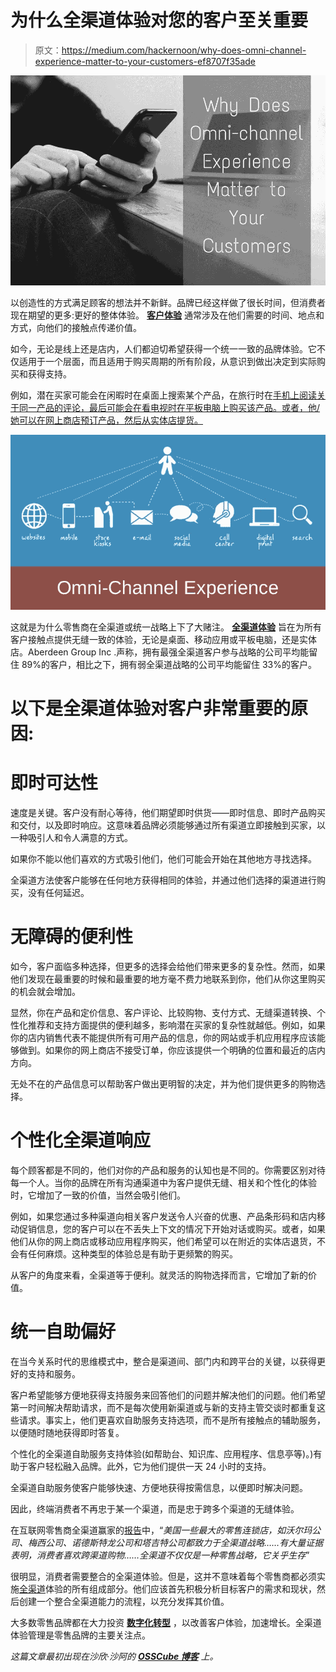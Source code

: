 # 为什么全渠道体验对您的客户至关重要

> 原文：<https://medium.com/hackernoon/why-does-omni-channel-experience-matter-to-your-customers-ef8707f35ade>

![](img/b45bd5fa4ef9e519821c5e5692a3ee14.png)

以创造性的方式满足顾客的想法并不新鲜。品牌已经这样做了很长时间，但消费者现在期望的更多:更好的整体体验。 [**客户体验**](http://www.osscube.com/digital-user-experience-solutions) 通常涉及在他们需要的时间、地点和方式，向他们的接触点传递价值。

如今，无论是线上还是店内，人们都迫切希望获得一个统一一致的品牌体验。它不仅适用于一个层面，而且适用于购买周期的所有阶段，从意识到做出决定到实际购买和获得支持。

例如，潜在买家可能会在闲暇时在桌面上搜索某个产品，在旅行时在[手机上阅读关于同一产品的评论，最后可能会在看电视时在平板电脑上购买该产品。或者，他/她可以在网上商店预订产品，然后从实体店提货。](https://hackernoon.com/tagged/mobile)

![](img/89abc6ad92fbedb3a8c7510c7d376449.png)

这就是为什么零售商在全渠道或统一战略上下了大赌注。 [**全渠道体验**](http://www.osscube.com/omnichannel-integration) 旨在为所有客户接触点提供无缝一致的体验，无论是桌面、移动应用或平板电脑，还是实体店。Aberdeen Group Inc .声称，拥有最强全渠道客户参与战略的公司平均能留住 89%的客户，相比之下，拥有弱全渠道战略的公司平均能留住 33%的客户。

# 以下是全渠道体验对客户非常重要的原因:

# 即时可达性

速度是关键。客户没有耐心等待，他们期望即时供货——即时信息、即时产品购买和交付，以及即时响应。这意味着品牌必须能够通过所有渠道立即接触到买家，以一种吸引人和令人满意的方式。

如果你不能以他们喜欢的方式吸引他们，他们可能会开始在其他地方寻找选择。

全渠道方法使客户能够在任何地方获得相同的体验，并通过他们选择的渠道进行购买，没有任何延迟。

# 无障碍的便利性

如今，客户面临多种选择，但更多的选择会给他们带来更多的复杂性。然而，如果他们发现在最重要的时候和最重要的地方毫不费力地联系到你，他们从你这里购买的机会就会增加。

显然，你在产品和定价信息、客户评论、比较购物、支付方式、无缝渠道转换、个性化推荐和支持方面提供的便利越多，影响潜在买家的复杂性就越低。例如，如果你的店内销售代表不能提供所有可用产品的信息，你的网站或手机应用程序应该能够做到。如果你的网上商店不接受订单，你应该提供一个明确的位置和最近的店内方向。

无处不在的产品信息可以帮助客户做出更明智的决定，并为他们提供更多的购物选择。

# 个性化全渠道响应

每个顾客都是不同的，他们对你的产品和服务的认知也是不同的。你需要区别对待每一个人。当你的品牌在所有沟通渠道中为客户提供无缝、相关和个性化的体验时，它增加了一致的价值，当然会吸引他们。

例如，如果您通过多种渠道向相关客户发送令人兴奋的优惠、产品条形码和店内移动促销信息，您的客户可以在不丢失上下文的情况下开始对话或购买。或者，如果他们从你的网上商店或移动应用程序购买，他们希望可以在附近的实体店退货，不会有任何麻烦。这种类型的体验总是有助于更频繁的购买。

从客户的角度来看，全渠道等于便利。就灵活的购物选择而言，它增加了新的价值。

# 统一自助偏好

在当今关系时代的思维模式中，整合是渠道间、部门内和跨平台的关键，以获得更好的支持和服务。

客户希望能够方便地获得支持服务来回答他们的问题并解决他们的问题。他们希望第一时间解决帮助请求，而不是每次使用新渠道或与新的支持主管交谈时都重复这些请求。事实上，他们更喜欢自助服务支持选项，而不是所有接触点的辅助服务，以便随时随地获得即时答复。

个性化的全渠道自助服务支持体验(如帮助台、知识库、应用程序、信息亭等)。)有助于客户轻松融入品牌。此外，它为他们提供一天 24 小时的支持。

全渠道自助服务使客户能够快速、方便地获得按需信息，以便即时解决问题。

因此，终端消费者不再忠于某一个渠道，而是忠于跨多个渠道的无缝体验。

在互联网零售商全渠道赢家的[报告](https://www.internetretailer.com/shop/2016-omnichannel-winners-of-the-top-500.html)中，“*美国一些最大的零售连锁店，如沃尔玛公司、梅西公司、诺德斯特龙公司和塔吉特公司都致力于全渠道战略……有大量证据表明，消费者喜欢跨渠道购物……全渠道不仅仅是一种零售战略，它关乎生存*”

很明显，消费者需要整合的全渠道体验。但是，这并不意味着每个零售商都必须实施[全渠道](https://hackernoon.com/tagged/omnichannel)体验的所有组成部分。他们应该首先积极分析目标客户的需求和现状，然后创建一个整合全渠道能力的流程，以充分发挥其价值。

大多数零售品牌都在大力投资 [**数字化转型**](http://www.osscube.com/enterprise-digital-transformation) ，以改善客户体验，加速增长。全渠道体验管理是零售品牌的主要关注点。

*这篇文章最初出现在沙欣·沙阿的* [***OSSCube 博客***](http://www.osscube.com/blog/why-does-omnichannel-experience-matter-to-our-customers) *上。*